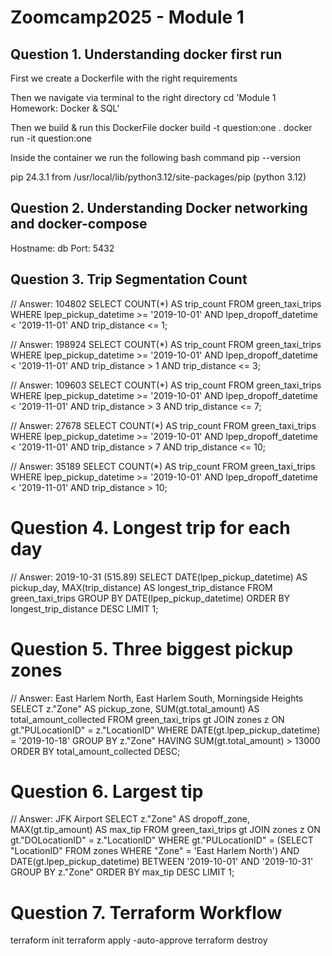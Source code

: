 # Zoomcamp2025 - Module 1

## Question 1. Understanding docker first run
First we create a Dockerfile with the right requirements

Then we navigate via terminal to the right directory
    cd 'Module 1 Homework: Docker & SQL'

Then we build & run this DockerFile
    docker build -t question:one .
    docker run -it question:one

Inside the container we run the following bash command
    pip --version

pip 24.3.1 from /usr/local/lib/python3.12/site-packages/pip (python 3.12)


## Question 2. Understanding Docker networking and docker-compose
Hostname: db
Port: 5432

## Question 3. Trip Segmentation Count
// Answer: 104802
SELECT COUNT(*) AS trip_count
FROM green_taxi_trips
WHERE lpep_pickup_datetime >= '2019-10-01' 
  AND lpep_dropoff_datetime < '2019-11-01'
  AND trip_distance <= 1;

// Answer: 198924
SELECT COUNT(*) AS trip_count
FROM green_taxi_trips
WHERE lpep_pickup_datetime >= '2019-10-01' 
  AND lpep_dropoff_datetime < '2019-11-01'
  AND trip_distance > 1 
  AND trip_distance <= 3;

// Answer: 109603
SELECT COUNT(*) AS trip_count
FROM green_taxi_trips
WHERE lpep_pickup_datetime >= '2019-10-01' 
  AND lpep_dropoff_datetime < '2019-11-01'
  AND trip_distance > 3 
  AND trip_distance <= 7;

// Answer: 27678
SELECT COUNT(*) AS trip_count
FROM green_taxi_trips
WHERE lpep_pickup_datetime >= '2019-10-01' 
  AND lpep_dropoff_datetime < '2019-11-01'
  AND trip_distance > 7 
  AND trip_distance <= 10;

// Answer: 35189
SELECT COUNT(*) AS trip_count
FROM green_taxi_trips
WHERE lpep_pickup_datetime >= '2019-10-01' 
  AND lpep_dropoff_datetime < '2019-11-01'
  AND trip_distance > 10;


# Question 4. Longest trip for each day
// Answer: 2019-10-31 (515.89)
SELECT 
    DATE(lpep_pickup_datetime) AS pickup_day,
    MAX(trip_distance) AS longest_trip_distance
FROM 
    green_taxi_trips
GROUP BY 
    DATE(lpep_pickup_datetime)
ORDER BY 
    longest_trip_distance DESC
LIMIT 1;

# Question 5. Three biggest pickup zones
// Answer: East Harlem North, East Harlem South, Morningside Heights
SELECT 
    z."Zone" AS pickup_zone,
    SUM(gt.total_amount) AS total_amount_collected
FROM 
    green_taxi_trips gt
JOIN 
    zones z ON gt."PULocationID" = z."LocationID"
WHERE 
    DATE(gt.lpep_pickup_datetime) = '2019-10-18'
GROUP BY 
    z."Zone"
HAVING 
    SUM(gt.total_amount) > 13000
ORDER BY 
    total_amount_collected DESC;


# Question 6. Largest tip
// Answer: JFK Airport
SELECT 
    z."Zone" AS dropoff_zone,
    MAX(gt.tip_amount) AS max_tip
FROM 
    green_taxi_trips gt
JOIN 
    zones z ON gt."DOLocationID" = z."LocationID"
WHERE 
    gt."PULocationID" = (SELECT "LocationID" FROM zones WHERE "Zone" = 'East Harlem North')
    AND DATE(gt.lpep_pickup_datetime) BETWEEN '2019-10-01' AND '2019-10-31'
GROUP BY 
    z."Zone"
ORDER BY 
    max_tip DESC
LIMIT 1;


# Question 7. Terraform Workflow
terraform init
terraform apply -auto-approve
terraform destroy